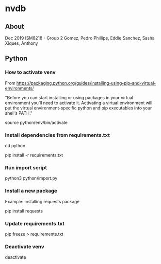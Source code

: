 # nvdb

## About

Dec 2019
ISM6218 - Group 2
Gomez, Pedro
Phillips, Eddie
Sanchez, Sasha
Xiques, Anthony

##  Python

### How to activate venv

From https://packaging.python.org/guides/installing-using-pip-and-virtual-environments/

"Before you can start installing or using packages in your virtual environment you’ll need to activate it. Activating a virtual environment will put the virtual environment-specific python and pip executables into your shell’s PATH."

source python/env/bin/activate

### Install dependencies from requirements.txt

cd python

pip install -r requirements.txt

### Run import script

python3 python/import.py

### Install a new package

Example: installing requests package

pip install requests

### Update requirements.txt

pip freeze > requirements.txt

### Deactivate venv

deactivate